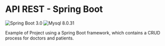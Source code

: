 # API REST - Spring Boot

![Spring Boot 3.0](https://img.shields.io/badge/Spring%20Boot-3.0-brightgreen)
![Mysql 8.0.31](https://img.shields.io/badge/Mysql-8.0.31-blue)

Example of Project using a Spring Boot framework, which contains a CRUD process for doctors and patients.
